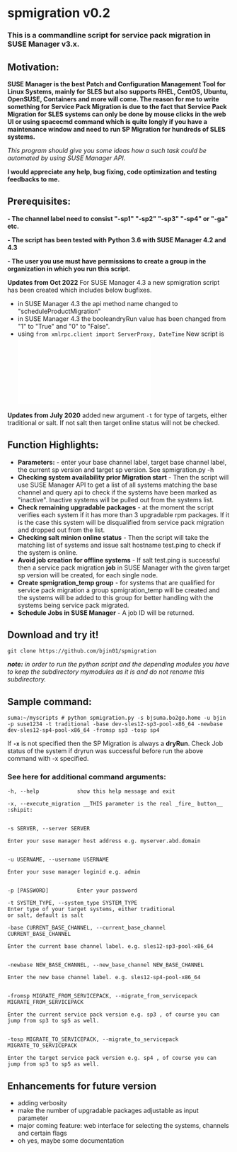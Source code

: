 # spmigration v0.2
### This is a commandline script for service pack migration in SUSE Manager v3.x. ###



## Motivation:
__SUSE Manager is the best Patch and Configuration Management Tool for Linux Systems, mainly for SLES but also supports RHEL, CentOS, Ubuntu, OpenSUSE, Containers and more will come. The reason for me to write something for Service Pack Migration is due to the fact that Service Pack Migration for SLES systems can only be done by mouse clicks in the web UI or using spacecmd command which is quite longly if you have a maintenance window and need to run SP Migration for hundreds of SLES systems.__

_This program should give you some ideas how a such task could be automated by using SUSE Manager API._

**I would appreciate any help, bug fixing, code optimization and testing feedbacks to me.**

## Prerequisites:

**- The channel label need to consist "-sp1" "-sp2" "-sp3" "-sp4" or "-ga" etc.**

**- The script has been tested with Python 3.6 with SUSE Manager 4.2 and 4.3**

**- The user you use must have permissions to create a group in the organization in which you run this script.**

__Updates from Oct 2022__
For SUSE Manager 4.3 a new spmigration script has been created which includes below bugfixes. 
* in SUSE Manager 4.3 the api method name changed to "scheduleProductMigration"
* in SUSE Manager 4.3 the booleandryRun value has been changed from "1" to "True" and "0" to "False".
* using ```from xmlrpc.client import ServerProxy, DateTime```
New script is ![spmigrationv4-3.py](./spmigrationv4-3.py)

__Updates from July 2020__
added new argument ```-t``` for type of targets, either traditional or salt. If not salt then target online status will not be checked.

## Function Highlights:

* __Parameters:__ - enter your base channel label, target base channel label, the current sp version and target sp version. See spmigration.py -h
* __Checking system availability prior Migration start__ - Then the script will use SUSE Manager API to get a list of all systems matching the base channel and query api to check if the systems have been marked as "inactive". Inactive systems will be pulled out from the systems list.
* __Check remaining upgradable packages__ - at the moment the script verifies each system if it has more than 3 upgradable rpm packages. If it is the case this system will be disqualified from service pack migration and dropped out from the list.
* __Checking salt minion online status__ - Then the script will take the matching list of systems and issue salt hostname test.ping to check if the system is online.
* __Avoid job creation for offline systems__ - If salt test.ping is successful then a service pack migration **job** in SUSE Manager with the given target sp version will be created, for each single node.
* __Create spmigration_temp group__ - for systems that are qualified for service pack migration a group spmigration_temp will be created and the systems will be added to this group for better handling with the systems being service pack migrated.
* __Schedule Jobs in SUSE Manager__ - A job ID will be returned.


## Download and try it! ##
```git clone https://github.com/bjin01/spmigration```

*__note:__ in order to run the python script and the depending modules you have to keep the subdirectory mymodules as it is and do not rename this subdirectory.*


## Sample command: ##

```suma:~/myscripts # python spmigration.py -s bjsuma.bo2go.home -u bjin -p suse1234 -t traditional -base dev-sles12-sp3-pool-x86_64 -newbase dev-sles12-sp4-pool-x86_64 -fromsp sp3 -tosp sp4```

If __`-x`__ is not specified then the SP Migration is always a **dryRun**.
Check Job status of the system if dryrun was successful before run the above command with -x specified.

### See here for additional command arguments: ###

  ```
  -h, --help            show this help message and exit
  
  -x, --execute_migration __THIS parameter is the real _fire_ button__ :shipit:
  
  
  -s SERVER, --server SERVER
  
 Enter your suse manager host address e.g. myserver.abd.domain
                        
                        
  -u USERNAME, --username USERNAME
  
 Enter your suse manager loginid e.g. admin
                        
                        
  -p [PASSWORD]         Enter your password
  
 -t SYSTEM_TYPE, --system_type SYSTEM_TYPE
  Enter type of your target systems, either traditional
  or salt, default is salt

  -base CURRENT_BASE_CHANNEL, --current_base_channel CURRENT_BASE_CHANNEL
  
  Enter the current base channel label. e.g. sles12-sp3-pool-x86_64
                        
                        
  -newbase NEW_BASE_CHANNEL, --new_base_channel NEW_BASE_CHANNEL
  
  Enter the new base channel label. e.g. sles12-sp4-pool-x86_64
                        
                        
  -fromsp MIGRATE_FROM_SERVICEPACK, --migrate_from_servicepack MIGRATE_FROM_SERVICEPACK
  
 Enter the current service pack version e.g. sp3 , of course you can jump from sp3 to sp5 as well.
                        
                        
  -tosp MIGRATE_TO_SERVICEPACK, --migrate_to_servicepack MIGRATE_TO_SERVICEPACK
  
 Enter the target service pack version e.g. sp4 , of course you can jump from sp3 to sp5 as well.
 ```
 ## Enhancements for future version
 * adding verbosity 
 * make the number of upgradable packages adjustable as input parameter
 * major coming feature: web interface for selecting the systems, channels and certain flags
 * oh yes, maybe some documentation
